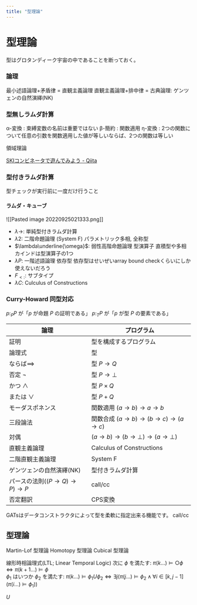 ```yaml
---
title: "型理論"
---
```


# 型理論

型はグロタンディーク宇宙の中であることを断っておく。

### 論理
最小述語論理+矛盾律 = 直観主義論理
直観主義論理+排中律 = 古典論理: ゲンツェンの自然演繹(NK)


### 型無しラムダ計算
α-変換 : 束縛変数の名前は重要ではない
β-簡約 : 関数適用
η-変換 : 2つの関数について任意の引数を関数適用した値が等しいならば、2つの関数は等しい

領域理論

[SKIコンビネータで遊んでみよう - Qiita](https://qiita.com/Anko_9801/items/74af196cce123550001a)

### 型付きラムダ計算
型チェックが実行前に一度だけ行うこと

#### ラムダ・キューブ

![[Pasted image 20220925021333.png]]

- $\lambda\to$: 単純型付きラムダ計算
- $\lambda 2$: 二階命題論理 (System F)
パラメトリック多相, 全称型
- $\lambda\underline{\omega}$: 弱性高階命題論理
型演算子
直積型や多相カインドは型演算子の1つ
- $\lambda P$: 一階述語論理
依存型
依存型はせいぜいarray bound checkくらいにしか使えないだろう
- $F_{<:}$:
サブタイプ
- $\lambda C$: Culculus of Constructions

### Curry-Howard 同型対応

$p:_PP$ が「$p$ が命題 $P$ の証明である」
$p:_TP$ が「$p$ が型 $P$ の要素である」

|論理|プログラム|
|---|---|
|証明|型を構成するプログラム|
|論理式|型|
|ならば$\implies$|型 $P\to Q$|
|否定 $\lnot$|型 $P\to\bot$|
|かつ $\land$|型 $P\times Q$|
|または $\lor$|型 $P+Q$|
|モーダスポネンス|関数適用 $(a \to b) \to a \to b$|
|三段論法|関数合成 $(a \to b) \to (b \to c) \to (a \to c)$ |
|対偶|$(a\to b)\to(b\to\bot)\to(a\to\bot)$|
|直観主義論理|Calculus of Constructions|
|二階直観主義論理|System F|
|ゲンツェンの自然演繹(NK)|型付きラムダ計算|
|パースの法則$((P→Q)→P)→P$|call/cc|
|否定翻訳|CPS変換|

GATsはデータコンストラクタによって型を柔軟に指定出来る機能です。
call/cc

## 型理論
Martin-Lof 型理論
Homotopy 型理論
Cubical 型理論

線形時相論理式(LTL; Linear Temporal Logic)
次に $\phi$ を満たす: $\pi(k\ldots)\vDash○\phi\iff\pi(k+1\ldots)\vDash\phi$  
$\phi_1$ はいつか $\phi_2$ を満たす: $\pi(k\ldots)\vDash\phi_1U\phi_2\iff\exists j (\pi(j\ldots)\vDash\phi_2\land\forall i\in[k,j-1](\pi(i\ldots)\vDash\phi_1))$

$U$

